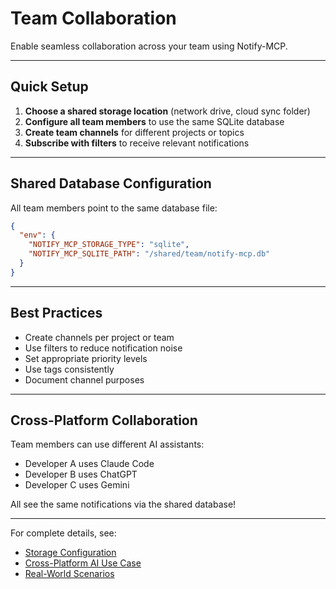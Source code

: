 # Team Collaboration

Enable seamless collaboration across your team using Notify-MCP.

---

## Quick Setup

1. **Choose a shared storage location** (network drive, cloud sync folder)
2. **Configure all team members** to use the same SQLite database
3. **Create team channels** for different projects or topics
4. **Subscribe with filters** to receive relevant notifications

---

## Shared Database Configuration

All team members point to the same database file:

```json
{
  "env": {
    "NOTIFY_MCP_STORAGE_TYPE": "sqlite",
    "NOTIFY_MCP_SQLITE_PATH": "/shared/team/notify-mcp.db"
  }
}
```

---

## Best Practices

- Create channels per project or team
- Use filters to reduce notification noise
- Set appropriate priority levels
- Use tags consistently
- Document channel purposes

---

## Cross-Platform Collaboration

Team members can use different AI assistants:
- Developer A uses Claude Code
- Developer B uses ChatGPT  
- Developer C uses Gemini

All see the same notifications via the shared database!

---

For complete details, see:
- [Storage Configuration](storage-configuration.md)
- [Cross-Platform AI Use Case](../use-cases/cross-platform-ai.md)
- [Real-World Scenarios](../use-cases/real-world-scenarios.md)
